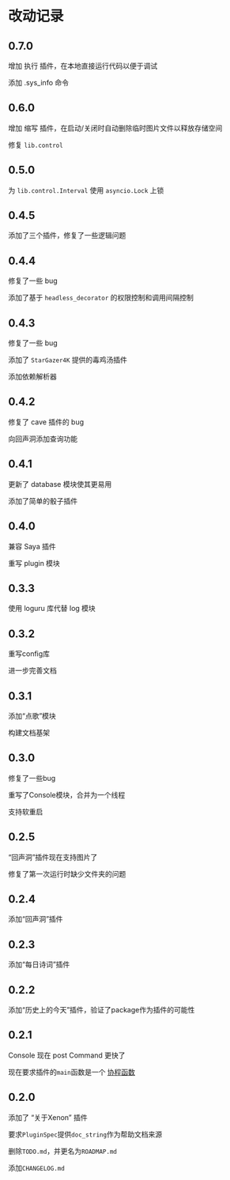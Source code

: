 # 改动记录

## 0.7.0
增加 执行 插件，在本地直接运行代码以便于调试

添加 .sys_info 命令

## 0.6.0
增加 缩写 插件，在启动/关闭时自动删除临时图片文件以释放存储空间

修复 `lib.control`

## 0.5.0
为 `lib.control.Interval` 使用 `asyncio.Lock` 上锁

## 0.4.5
添加了三个插件，修复了一些逻辑问题

## 0.4.4
修复了一些 bug

添加了基于 `headless_decorator` 的权限控制和调用间隔控制

## 0.4.3
修复了一些 bug

添加了 `StarGazer4K` 提供的毒鸡汤插件

添加依赖解析器

## 0.4.2
修复了 cave 插件的 bug

向回声洞添加查询功能

## 0.4.1
更新了 database 模块使其更易用

添加了简单的骰子插件

## 0.4.0
兼容 Saya 插件

重写 plugin 模块

## 0.3.3
使用 loguru 库代替 log 模块

## 0.3.2
重写config库

进一步完善文档

## 0.3.1
添加“点歌”模块

构建文档基架

## 0.3.0
修复了一些bug

重写了Console模块，合并为一个线程

支持软重启

## 0.2.5
“回声洞”插件现在支持图片了

修复了第一次运行时缺少文件夹的问题

## 0.2.4
添加“回声洞”插件

## 0.2.3
添加“每日诗词”插件

## 0.2.2

添加“历史上的今天”插件，验证了package作为插件的可能性

## 0.2.1
Console 现在 post Command 更快了

现在要求插件的`main`函数是一个 [协程函数](https://docs.python.org/zh-cn/3/glossary.html#term-coroutine-function)

## 0.2.0

添加了 “关于Xenon” 插件

要求`PluginSpec`提供`doc_string`作为帮助文档来源

删除`TODO.md`，并更名为`ROADMAP.md`

添加`CHANGELOG.md`
